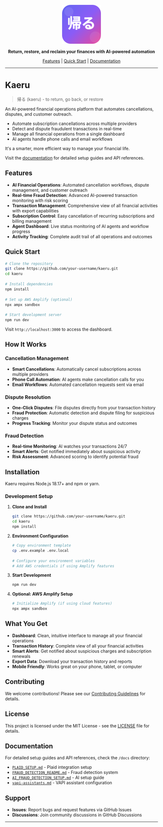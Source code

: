 <p align="center">
<img width="128" height="128" src="public/kaeru-icon.svg" alt="Kaeru - Return, restore, and reclaim your finances">
</p>

<p align="center">
<strong>Return, restore, and reclaim your finances with AI-powered automation</strong>
</p>

<p align="center">
<a href="#features">Features</a> |
<a href="#quick-start">Quick Start</a> |
<a href="#documentation">Documentation</a>
</p>

---

# Kaeru
> 帰る (kaeru) - to return, go back, or restore

An AI-powered financial operations platform that automates cancellations, disputes, and customer outreach.

- Automate subscription cancellations across multiple providers
- Detect and dispute fraudulent transactions in real-time
- Manage all financial operations from a single dashboard
- AI agents handle phone calls and email workflows

It's a smarter, more efficient way to manage your financial life.

Visit the [documentation](#documentation) for detailed setup guides and API references.

## Features

- **AI Financial Operations**: Automated cancellation workflows, dispute management, and customer outreach
- **Real-time Fraud Detection**: Advanced AI-powered transaction monitoring with risk scoring
- **Transaction Management**: Comprehensive view of all financial activities with export capabilities
- **Subscription Control**: Easy cancellation of recurring subscriptions and billing management
- **Agent Dashboard**: Live status monitoring of AI agents and workflow progress
- **Activity Tracking**: Complete audit trail of all operations and outcomes

## Quick Start

```bash
# Clone the repository
git clone https://github.com/your-username/kaeru.git
cd kaeru

# Install dependencies
npm install

# Set up AWS Amplify (optional)
npx ampx sandbox

# Start development server
npm run dev
```

Visit `http://localhost:3000` to access the dashboard.

## How It Works

### Cancellation Management
- **Smart Cancellations**: Automatically cancel subscriptions across multiple providers
- **Phone Call Automation**: AI agents make cancellation calls for you
- **Email Workflows**: Automated cancellation requests sent via email

### Dispute Resolution
- **One-Click Disputes**: File disputes directly from your transaction history
- **Fraud Protection**: Automatic detection and dispute filing for suspicious charges
- **Progress Tracking**: Monitor your dispute status and outcomes

### Fraud Detection
- **Real-time Monitoring**: AI watches your transactions 24/7
- **Smart Alerts**: Get notified immediately about suspicious activity
- **Risk Assessment**: Advanced scoring to identify potential fraud

## Installation

Kaeru requires Node.js 18.17+ and npm or yarn.

### Development Setup

1. **Clone and Install**
   ```bash
   git clone https://github.com/your-username/kaeru.git
   cd kaeru
   npm install
   ```

2. **Environment Configuration**
   ```bash
   # Copy environment template
   cp .env.example .env.local
   
   # Configure your environment variables
   # Add AWS credentials if using Amplify features
   ```

3. **Start Development**
   ```bash
   npm run dev
   ```

4. **Optional: AWS Amplify Setup**
   ```bash
   # Initialize Amplify (if using cloud features)
   npx ampx sandbox
   ```

## What You Get

- **Dashboard**: Clean, intuitive interface to manage all your financial operations
- **Transaction History**: Complete view of all your financial activities
- **Smart Alerts**: Get notified about suspicious charges and subscription renewals
- **Export Data**: Download your transaction history and reports
- **Mobile Friendly**: Works great on your phone, tablet, or computer

## Contributing

We welcome contributions! Please see our [Contributing Guidelines](CONTRIBUTING.md) for details.

## License

This project is licensed under the MIT License - see the [LICENSE](LICENSE) file for details.

## Documentation

For detailed setup guides and API references, check the `/docs` directory:

- [`PLAID_SETUP.md`](docs/PLAID_SETUP.md) - Plaid integration setup
- [`FRAUD_DETECTION_README.md`](docs/FRAUD_DETECTION_README.md) - Fraud detection system
- [`AI_FRAUD_DETECTION_SETUP.md`](docs/AI_FRAUD_DETECTION_SETUP.md) - AI setup guide
- [`vapi-assistants.md`](docs/vapi-assistants.md) - VAPI assistant configuration

## Support

- **Issues**: Report bugs and request features via GitHub Issues
- **Discussions**: Join community discussions in GitHub Discussions


---